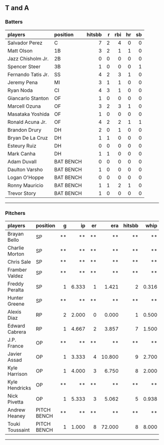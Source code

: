 ## T and A

### Batters

 
|players            |position  | hitsbb|  r| rbi| hr| sb| 
|:------------------|:---------|------:|--:|---:|--:|--:| 
|Salvador Perez     |C         |      7|  2|   4|  0|  0| 
|Matt Olson         |1B        |      3|  2|   1|  1|  0| 
|Jazz Chisholm Jr.  |2B        |      0|  0|   0|  0|  0| 
|Spencer Steer      |3B        |      1|  0|   0|  0|  1| 
|Fernando Tatis Jr. |SS        |      4|  2|   3|  1|  0| 
|Jeremy Pena        |MI        |      3|  1|   1|  0|  0| 
|Ryan Noda          |CI        |      4|  3|   1|  0|  0| 
|Giancarlo Stanton  |OF        |      1|  0|   0|  0|  0| 
|Marcell Ozuna      |OF        |      3|  2|   3|  1|  0| 
|Masataka Yoshida   |OF        |      1|  0|   0|  0|  0| 
|Ronald Acuna Jr.   |OF        |      4|  2|   2|  1|  1| 
|Brandon Drury      |DH        |      2|  0|   1|  0|  0| 
|Bryan De La Cruz   |DH        |      1|  1|   0|  0|  0| 
|Esteury Ruiz       |DH        |      0|  0|   0|  0|  0| 
|Mark Canha         |DH        |      1|  1|   0|  0|  0| 
|Adam Duvall        |BAT BENCH |      0|  0|   0|  0|  0| 
|Daulton Varsho     |BAT BENCH |      1|  0|   0|  0|  0| 
|Logan O'Hoppe      |BAT BENCH |      0|  0|   0|  0|  0| 
|Ronny Mauricio     |BAT BENCH |      1|  1|   2|  1|  0| 
|Trevor Story       |BAT BENCH |      1|  0|   0|  0|  0| 


* * *

### Pitchers

 
|players         |position    |  g|    ip| er|    era| hitsbb|  whip| so|  w| sv| 
|:---------------|:-----------|--:|-----:|--:|------:|------:|-----:|--:|--:|--:| 
|Brayan Bello    |SP          | **|    **| **|     **|     **|    **| **| **| **| 
|Charlie Morton  |SP          | **|    **| **|     **|     **|    **| **| **| **| 
|Chris Sale      |SP          | **|    **| **|     **|     **|    **| **| **| **| 
|Framber Valdez  |SP          | **|    **| **|     **|     **|    **| **| **| **| 
|Freddy Peralta  |SP          |  1| 6.333|  1|  1.421|      2| 0.316|  9|  1|  0| 
|Hunter Greene   |SP          | **|    **| **|     **|     **|    **| **| **| **| 
|Alexis Diaz     |RP          |  2| 2.000|  0|  0.000|      1| 0.500|  3|  1|  1| 
|Edward Cabrera  |RP          |  1| 4.667|  2|  3.857|      7| 1.500|  5|  0|  0| 
|J.P. France     |OP          | **|    **| **|     **|     **|    **| **| **| **| 
|Javier Assad    |OP          |  1| 3.333|  4| 10.800|      9| 2.700|  4|  0|  0| 
|Kyle Harrison   |OP          |  1| 4.000|  3|  6.750|      8| 2.000|  3|  0|  0| 
|Kyle Hendricks  |OP          | **|    **| **|     **|     **|    **| **| **| **| 
|Nick Pivetta    |OP          |  1| 5.333|  3|  5.062|      5| 0.938| 10|  0|  0| 
|Andrew Heaney   |PITCH BENCH | **|    **| **|     **|     **|    **| **| **| **| 
|Touki Toussaint |PITCH BENCH |  1| 1.000|  8| 72.000|      8| 8.000|  1|  0|  0| 


* * *


